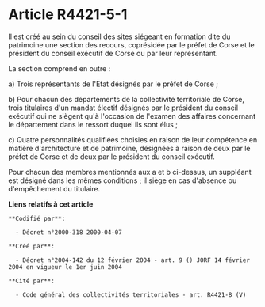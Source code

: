 # Article R4421-5-1

Il est créé au sein du conseil des sites siégeant en formation dite du patrimoine une section des recours, coprésidée par le
préfet de Corse et le président du conseil exécutif de Corse ou par leur représentant.

La section comprend en outre :

a) Trois représentants de l'Etat désignés par le préfet de Corse ;

b) Pour chacun des départements de la collectivité territoriale de Corse, trois titulaires d'un mandat électif désignés par
le président du conseil exécutif qui ne siègent qu'à l'occasion de l'examen des affaires concernant le département dans le
ressort duquel ils sont élus ;

c) Quatre personnalités qualifiées choisies en raison de leur compétence en matière d'architecture et de patrimoine,
désignées à raison de deux par le préfet de Corse et de deux par le président du conseil exécutif.

Pour chacun des membres mentionnés aux a et b ci-dessus, un suppléant est désigné dans les mêmes conditions ; il siège en cas
d'absence ou d'empêchement du titulaire.

**Liens relatifs à cet article**

	**Codifié par**:

	  - Décret n°2000-318 2000-04-07

	**Créé par**:

	  - Décret n°2004-142 du 12 février 2004 - art. 9 () JORF 14 février 2004 en vigueur le 1er juin 2004

	**Cité par**:

	  - Code général des collectivités territoriales - art. R4421-8 (V)
